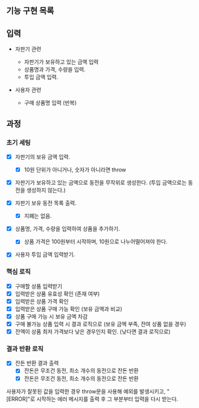 ## 기능 구현 목록

## 입력

- 자판기 관련

  - 자판기가 보유하고 있는 금액 입력
  - 상품명과 가격, 수량을 입력.
  - 투입 금액 입력.

- 사용자 관련

  - 구매 상품명 입력 (반복)

## 과정

### 초기 세팅

- [x] 자판기의 보유 금액 입력.
  - [x] 10원 단위가 아니거나, 숫자가 아니라면 throw
- [x] 자판기가 보유하고 있는 금액으로 동전을 무작위로 생성한다. (투입 금액으로는 동전을 생성하지 않는다.)

- [x] 자판기 보유 동전 목록 출력.
  - [x] 지폐는 없음.
- [x] 상품명, 가격, 수량을 입력하여 상품을 추가하기.
  - [x] 상품 가격은 100원부터 시작하며, 10원으로 나누어떨어져야 한다.
- [x] 사용자 투입 금액 입력받기.

### 핵심 로직

- [x] 구매할 상품 입력받기
- [x] 입력받은 상품 유효성 확인 (존재 여부)
- [x] 입력받은 상품 가격 확인
- [x] 입력받은 상품 구매 가능 확인 (보유 금액과 비교)
- [x] 상품 구매 가능 시 보유 금액 차감
- [x] 구매 불가능 상품 입력 시 결과 로직으로 (보유 금액 부족, 잔여 상품 없을 경우)
- [x] 잔액이 상품 최저 가격보다 낮은 경우인지 확인. (낮다면 결과 로직으로)

### 결과 반환 로직

- [x] 잔돈 반환 결과 출력
  - [x] 잔돈은 무조건 동전, 최소 개수의 동전으로 잔돈 반환
  - [x] 잔돈은 무조건 동전, 최소 개수의 동전으로 잔돈 반환

사용자가 잘못된 값을 입력한 경우 throw문을 사용해 예외를 발생시키고, "[ERROR]"로 시작하는 에러 메시지를 출력 후 그 부분부터 입력을 다시 받는다.
